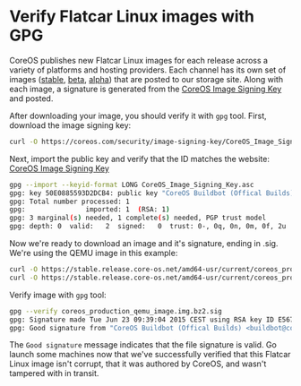 # Verify Flatcar Linux images with GPG

CoreOS publishes new Flatcar Linux images for each release across a variety of platforms and hosting providers. Each channel has its own set of images ([stable], [beta], [alpha]) that are posted to our storage site. Along with each image, a signature is generated from the [CoreOS Image Signing Key][signing-key] and posted.

[signing-key]: https://coreos.com/security/image-signing-key
[stable]: https://stable.release.core-os.net/amd64-usr/current/
[beta]: https://beta.release.core-os.net/amd64-usr/current/
[alpha]: https://alpha.release.core-os.net/amd64-usr/current/

After downloading your image, you should verify it with `gpg` tool. First, download the image signing key:

```sh
curl -O https://coreos.com/security/image-signing-key/CoreOS_Image_Signing_Key.asc
```

Next, import the public key and verify that the ID matches the website: [CoreOS Image Signing Key][signing-key]

```sh
gpg --import --keyid-format LONG CoreOS_Image_Signing_Key.asc
gpg: key 50E0885593D2DCB4: public key "CoreOS Buildbot (Offical Builds) <buildbot@coreos.com>" imported
gpg: Total number processed: 1
gpg:               imported: 1  (RSA: 1)
gpg: 3 marginal(s) needed, 1 complete(s) needed, PGP trust model
gpg: depth: 0  valid:   2  signed:   0  trust: 0-, 0q, 0n, 0m, 0f, 2u
```

Now we're ready to download an image and it's signature, ending in .sig. We're using the QEMU image in this example:

```sh
curl -O https://stable.release.core-os.net/amd64-usr/current/coreos_production_qemu_image.img.bz2
curl -O https://stable.release.core-os.net/amd64-usr/current/coreos_production_qemu_image.img.bz2.sig
```

Verify image with `gpg` tool:

```sh
gpg --verify coreos_production_qemu_image.img.bz2.sig
gpg: Signature made Tue Jun 23 09:39:04 2015 CEST using RSA key ID E5676EFC
gpg: Good signature from "CoreOS Buildbot (Offical Builds) <buildbot@coreos.com>"
```

The `Good signature` message indicates that the file signature is valid. Go launch some machines now that we've successfully verified that this Flatcar Linux image isn't corrupt, that it was authored by CoreOS, and wasn't tampered with in transit.
